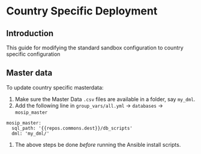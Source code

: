 # Country Specific Deployment

## Introduction

This guide for modifying the standard sandbox configuration to country specific configuration

## Master data

To update country specific masterdata:

1. Make sure the Master Data `.csv` files are available in a folder, say `my_dml`.
1. Add the following line in `group_vars/all.yml` -> `databases` -> `mosip_master`
```
mosip_master:
  sql_path: '{{repos.commons.dest}}/db_scripts'
  dml: 'my_dml/'
```
1. The above steps be done *before* running the Ansible install scripts.
